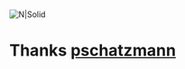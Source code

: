 
#

![N|Solid](https://avatars.githubusercontent.com/u/2078916?v=4)

# Thanks [pschatzmann](https://github.com/pschatzmann)
